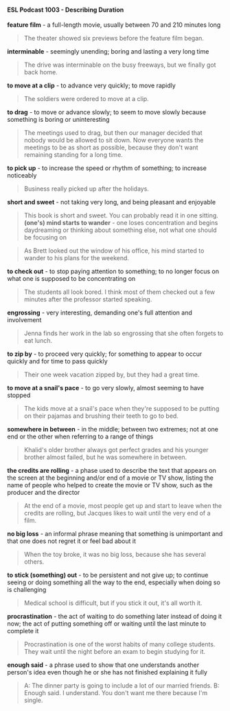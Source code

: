 #### ESL Podcast 1003 - Describing Duration

**feature film** - a full-length movie, usually between 70 and 210 minutes long

> The theater showed six previews before the feature film began.

**interminable** - seemingly unending; boring and lasting a very long time

> The drive was interminable on the busy freeways, but we finally got back home.

**to move at a clip** - to advance very quickly; to move rapidly

> The soldiers were ordered to move at a clip.

**to drag** - to move or advance slowly; to seem to move slowly because
something is boring or uninteresting

> The meetings used to drag, but then our manager decided that nobody would
be allowed to sit down. Now everyone wants the meetings to be as short as
possible, because they don't want remaining standing for a long time.

**to pick up** - to increase the speed or rhythm of something; to increase
noticeably

> Business really picked up after the holidays.

**short and sweet** - not taking very long, and being pleasant and enjoyable

> This book is short and sweet. You can probably read it in one sitting.
**(one's) mind starts to wander** - one loses concentration and begins
daydreaming or thinking about something else, not what one should be focusing
on

> As Brett looked out the window of his office, his mind started to wander to his
plans for the weekend.

**to check out** - to stop paying attention to something; to no longer focus on what
one is supposed to be concentrating on

> The students all look bored. I think most of them checked out a few minutes
after the professor started speaking.

**engrossing** - very interesting, demanding one's full attention and involvement

> Jenna finds her work in the lab so engrossing that she often forgets to eat
lunch.

**to zip by** - to proceed very quickly; for something to appear to occur quickly and
for time to pass quickly

> Their one week vacation zipped by, but they had a great time.

**to move at a snail's pace** - to go very slowly, almost seeming to have stopped

> The kids move at a snail's pace when they're supposed to be putting on their
pajamas and brushing their teeth to go to bed.

**somewhere in between** - in the middle; between two extremes; not at one end
or the other when referring to a range of things

> Khalid's older brother always got perfect grades and his younger brother almost
failed, but he was somewhere in between.

**the credits are rolling** - a phase used to describe the text that appears on the
screen at the beginning and/or end of a movie or TV show, listing the name of
people who helped to create the movie or TV show, such as the producer and
the director

> At the end of a movie, most people get up and start to leave when the credits
are rolling, but Jacques likes to wait until the very end of a film.

**no big loss** - an informal phrase meaning that something is unimportant and
that one does not regret it or feel bad about it

> When the toy broke, it was no big loss, because she has several others.

**to stick (something) out** - to be persistent and not give up; to continue seeing
or doing something all the way to the end, especially when doing so is
challenging

> Medical school is difficult, but if you stick it out, it's all worth it.

**procrastination** - the act of waiting to do something later instead of doing it
now; the act of putting something off or waiting until the last minute to complete it

> Procrastination is one of the worst habits of many college students. They wait
until the night before an exam to begin studying for it.

**enough said** - a phrase used to show that one understands another person's
idea even though he or she has not finished explaining it fully

> A: The dinner party is going to include a lot of our married friends.
B: Enough said. I understand. You don't want me there because I'm single.

